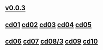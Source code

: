 ## [v0.0.3](https://github.com/shanuan/blcd4/edit/master/README.md)
## [cd01](cd01) [cd02](cd02) [cd03](cd03) [cd04](cd04) [cd05](cd05)
## [cd06](cd06) [cd07](cd07) [cd08/3](cd08/3) [cd09](cd09) [cd10](cd10)
